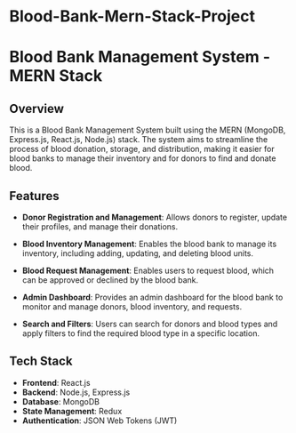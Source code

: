 # Blood-Bank-Mern-Stack-Project

# Blood Bank Management System - MERN Stack

## Overview

This is a Blood Bank Management System built using the MERN (MongoDB, Express.js, React.js, Node.js) stack. The system aims to streamline the process of blood donation, storage, and distribution, making it easier for blood banks to manage their inventory and for donors to find and donate blood.

## Features

- **Donor Registration and Management**: Allows donors to register, update their profiles, and manage their donations.
  
- **Blood Inventory Management**: Enables the blood bank to manage its inventory, including adding, updating, and deleting blood units.
  
- **Blood Request Management**: Enables users to request blood, which can be approved or declined by the blood bank.
  
- **Admin Dashboard**: Provides an admin dashboard for the blood bank to monitor and manage donors, blood inventory, and requests.
  
- **Search and Filters**: Users can search for donors and blood types and apply filters to find the required blood type in a specific location.

## Tech Stack

- **Frontend**: React.js
- **Backend**: Node.js, Express.js
- **Database**: MongoDB
- **State Management**: Redux
- **Authentication**: JSON Web Tokens (JWT)
